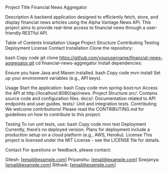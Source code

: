 Project Title
Financial News Aggregator

Description
A backend application designed to efficiently fetch, store, and display financial news articles using the Alpha Vantage News API. This project aims to provide real-time access to financial news through a user-friendly RESTful API.

Table of Contents
Installation
Usage
Project Structure
Contributing
Testing
Deployment
License
Contact
Installation
Clone the repository:

bash
Copy code
git clone https://github.com/yourusername/financial-news-aggregator.git
cd financial-news-aggregator
Install dependencies:

Ensure you have Java and Maven installed.
bash
Copy code
mvn install
Set up your environment variables (e.g., API keys).

Usage
Start the application:
bash
Copy code
mvn spring-boot:run
Access the API at http://localhost:8080/api/news.
Project Structure
src/: Contains source code and configuration files.
docs/: Documentation related to API endpoints and user guides.
tests/: Unit and integration tests.
Contributing
We welcome contributions! Please read the CONTRIBUTING.md for guidelines on how to contribute to this project.

Testing
To run unit tests, use:
bash
Copy code
mvn test
Deployment
Currently, there’s no deployed version. Plans for deployment include a production setup on a cloud platform (e.g., AWS, Heroku).
License
This project is licensed under the MIT License - see the LICENSE file for details.

Contact
For questions or feedback, please contact:

Gitesh: [email@example.com]
Priyanshu: [email@example.com]
Sowjanya: [email@example.com]
Rithwik: [email@example.com]
